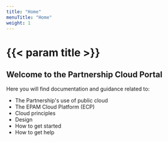```yaml
---
title: "Home"
menuTitle: "Home"
weight: 1
---
```


# {{< param title >}}

## Welcome to the Partnership Cloud Portal

Here you will find documentation and guidance related to:

- The Partnership's use of public cloud
- The EPAM Cloud Platform (ECP)
- Cloud principles
- Design
- How to get started
- How to get help